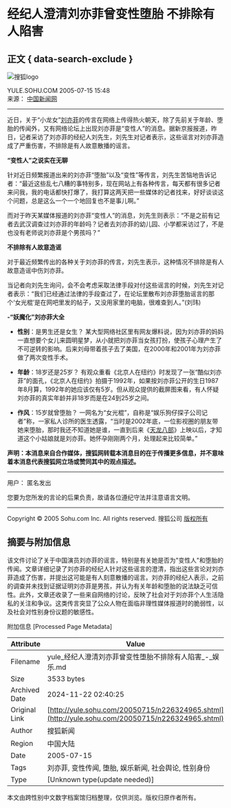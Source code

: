 # 经纪人澄清刘亦菲曾变性堕胎 不排除有人陷害

## 正文 { data-search-exclude }


![搜狐logo](https://images.sohu.com/uiue/sohu_logo/2005/sohu_logo2.gif)

YULE.SOHU.COM 2005-07-15 15:48  
来源： [中国新闻网](https://www.chinanews.com.cn/home.shtml)

---

近日，关于“小龙女”[刘亦菲](https://index.yule.sohu.com/person/plist.php?userid=1777)的传言在网络上传得热火朝天，除了先前关于年龄、堕胎的传闻外，又有网络论坛上出现刘亦菲是“变性人”的消息。据新京报报道，昨日，记者采访了刘亦菲的经纪人刘先生，刘先生对记者表示，这些谣言对刘亦菲造成了严重伤害，不排除是有人故意散播的谣言。

**“变性人”之说实在无聊**

针对近日频繁报道出来的刘亦菲“堕胎”以及“变性”等传言，刘先生苦恼地告诉记者：“最近这些乱七八糟的事特别多，现在网站上有各种传言，每天都有很多记者来问我，我的电话都快打爆了，我打算这两天把一些媒体的记者找来，好好谈谈这个问题，总是这么一个一个地回复也不是事儿啊。”

而对于昨天某媒体报道的刘亦菲“变性人”的消息，刘先生则表示：“不是之前有记者去武汉调查过刘亦菲的年龄吗？记者去刘亦菲的幼儿园、小学都采访过了，不是也没有老师说刘亦菲是个男孩吗？”

**不排除有人故意造谣**

对于最近频繁传出的各种关于刘亦菲的传言，刘先生表示，这种情况不排除是有人故意造谣中伤刘亦菲。

当记者向刘先生询问，会不会考虑采取法律手段对付这些谣言的时候，刘先生对记者表示：“我们已经通过法律的手段查过了，在论坛里散布刘亦菲堕胎谣言的那个‘女光棍’是在网吧里发的帖子，又没用家里的电脑，很难查到人。”(刘玮)

**-“妖魔化”刘亦菲大全**

- **性别**：是男生还是女生？
  某大型网络社区里有网友爆料说，因为刘亦菲的妈妈一直想要个女儿来圆明星梦，从小就把刘亦菲当女孩打扮，使孩子心理产生了不可逆转的影响。后来刘母带着孩子去了美国，在2000年和2001年为刘亦菲做了两次变性手术。

- **年龄**：18岁还是25岁？
  有观众重看《北京人在纽约》时发现了一张“酷似刘亦菲”的面孔，《北京人在纽约》拍摄于1992年，如果按刘亦菲公开的生日1987年8月算，1992年的她应该仅有5岁。但从观众提供的截屏图来看，有人怀疑刘亦菲的真实年龄并非18岁而是在24到25岁之间。

- **作风**：15岁就曾堕胎？
  一网名为“女光棍”，自称是“娱乐狗仔探子公司记者”称，一家私人诊所的医生透露，“当时是2002年底，一位影视圈的朋友带她来堕胎，那时我还不知道她是谁，一直到后来《[天龙八部](https://yule.sohu.com/7/0103/13/column205541397.shtml)》上映以后，才知道这个小姑娘就是刘亦菲。她怀孕刚刚两个月，处理起来比较简单。”

**声明：本消息来自合作媒体，搜狐网转载本消息目的在于传播更多信息，并不意味着本消息代表搜狐网立场或赞同其中的观点描述。**

---

用户： 匿名发出

您要为您所发的言论的后果负责，故请各位遵纪守法并注意语言文明。

---

Copyright © 2005 Sohu.com Inc. All rights reserved. 搜狐公司 [版权所有](https://www.sohu.com/about/copyright.html)

## 摘要与附加信息

<!-- tcd_abstract -->
该文件讨论了关于中国演员刘亦菲的谣言，特别是有关她是否为"变性人"和堕胎的传闻。文章详细记录了刘亦菲的经纪人针对这些谣言的澄清，指出这些言论对刘亦菲造成了伤害，并提出这可能是有人刻意散播的谣言。刘亦菲的经纪人表示，之前的调查并未找到证据证明刘亦菲是男孩，并认为有关年龄和堕胎的说法缺乏可信性。此外，文章还收录了一些来自网络的讨论，反映了社会对于刘亦菲个人生活隐私的关注和争议。这类传言突显了公众人物在面临非理性媒体报道时的脆弱性，以及社会对性别身份议题的敏感性。
<!-- tcd_abstract_end -->

附加信息 [Processed Page Metadata]

| Attribute       | Value                                  |
|-----------------|----------------------------------------|
| Filename        | yule_经纪人澄清刘亦菲曾变性堕胎不排除有人陷害_-_娱乐.md                             |
| Size            | 3533 bytes                           |
| Archived Date   | 2024-11-22 02:40:25                             |
| Original Link   | [http://yule.sohu.com/20050715/n226324965.shtml](http://yule.sohu.com/20050715/n226324965.shtml)                       |
| Author          | 搜狐新闻                               |
| Region          | 中国大陆                               |
| Date            | 2005-07-15                                 |
| Tags            | 刘亦菲, 变性传闻, 堕胎, 娱乐新闻, 社会舆论, 性别身份                                 |
| Type            | [Unknown type(update needed)]                                 |
<!-- tcd_table_end -->

本文由跨性别中文数字档案馆归档整理，仅供浏览。版权归原作者所有。
